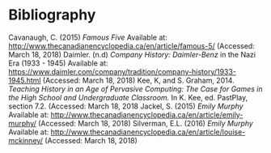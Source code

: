 # Bibliography #

Cavanaugh, C. (2015) *Famous Five* Available at: http://www.thecanadianencyclopedia.ca/en/article/famous-5/ (Accessed: March 18, 2018)
Daimler. (n.d) *Company History: Daimler-Benz* in the Nazi Era (1933 - 1945) Available at: https://www.daimler.com/company/tradition/company-history/1933-1945.html (Accessed: March 18, 2018)
Kee, K, and S. Graham, 2014. *Teaching History in an Age of Pervasive Computing: The Case for Games in the High School and Undergraduate Classroom.* In K. Kee, ed. PastPlay, section 7.2. (Accessed: March 18, 2018
Jackel, S. (2015) *Emily Murphy* Available at: http://www.thecanadianencyclopedia.ca/en/article/emily-murphy/ (Accessed: March 18, 2018)
Silverman, E.L. (2016) *Emily Murphy* Available at: http://www.thecanadianencyclopedia.ca/en/article/louise-mckinney/ (Accessed: March 18, 2018)
